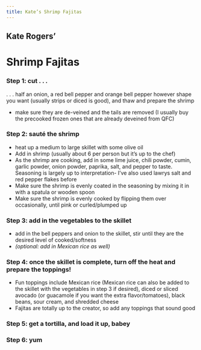 ```yaml
---
title: Kate’s Shrimp Fajitas
---
```



## Kate Rogers’

# Shrimp Fajitas

### Step 1: cut . . .

. . . <ing>half an onion</ing>, a <ing>red bell pepper</ing> and <ing>orange bell pepper</ing> however shape you want (usually strips or diced is good), and thaw and prepare the <ing>shrimp</ing>

- make sure they are de-veined and the tails are removed (I usually buy the precooked frozen ones that are already deveined from QFC)

### Step 2: sauté the shrimp

- heat up a medium to large skillet with some <ing>olive oil</ing>
- Add in shrimp (usually about 6 per person but it’s up to the chef)
- As the shrimp are cooking, add in some <ing>lime juice</ing>, <ing>chili powder</ing>, <ing>cumin</ing>, <ing>garlic powder</ing>, <ing>onion powder</ing>, <ing>paprika</ing>, <ing>salt</ing>, and <ing>pepper</ing> to taste. Seasoning is largely up to interpretation- I’ve also used <ing>lawrys salt</ing> and <ing>red pepper flakes</ing> before
- Make sure the shrimp is evenly coated in the seasoning by mixing it in with a spatula or wooden spoon
- Make sure the shrimp is evenly cooked by flipping them over occasionally, until pink or curled/plumped up

### Step 3: add in the vegetables to the skillet

- add in the <ing>bell peppers</ing> and <ing>onion</ing> to the skillet, stir until they are the desired level of cooked/softness
- *(optional: add in <ing>Mexican rice</ing> as well)*

### Step 4: once the skillet is complete, turn off the heat and prepare the toppings!

- Fun toppings include Mexican rice (Mexican rice can also be added to the skillet with the vegetables in step 3 if desired), <ing>diced or sliced avocado</ing> (or guacamole if you want the extra flavor/tomatoes), black beans, sour cream, and <ing>shredded cheese</ing>
- Fajitas are totally up to the creator, so add <ing>any toppings that sound good</ing>

### Step 5: get a tortilla, and load it up, babey

### Step 6: yum